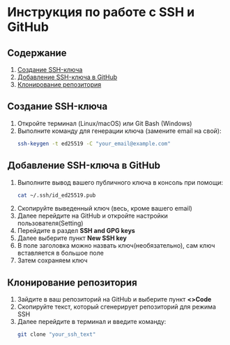 # Инструкция по работе с SSH и GitHub

## Содержание
1. [Создание SSH-ключа](#создание-ssh-ключа)
2. [Добавление SSH-ключа в GitHub](#добавление-ssh-ключа-в-github)
3. [Клонирование репозитория](#клонирование-репозитория)

## Создание SSH-ключа

1. Откройте терминал (Linux/macOS) или Git Bash (Windows)
2. Выполните команду для генерации ключа (замените email на свой):
   ```bash
   ssh-keygen -t ed25519 -C "your_email@example.com"

## Добавление SSH-ключа в GitHub

1. Выполните вывод вашего публичного ключа в консоль при помощи:
    ```bash
    cat ~/.ssh/id_ed25519.pub
2. Скопируйте выведенный ключ (весь, кроме вашего email)
3. Далее перейдите на GitHub и откройте настройки пользователя(Setting)
4. Перейдите в раздел **SSH and GPG keys**
5. Далее выберите пункт **New SSH key**
6. В поле заголовка можно назвать ключ(необязательно), сам ключ вставляется в большое поле
7. Затем сохраняем ключ

## Клонирование репозитория

1. Зайдите в ваш репозиторий на GitHub и выберите пункт **<>Code**
2. Скопируйте текст, который сгенерирует репозиторий для режима SSH
3. Далее перейдите в терминал и введите команду:
    ```bash
    git clone "your_ssh_text"

